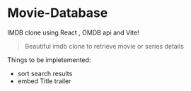 # Movie-Database
IMDB clone using React , OMDB api and Vite!
> Beautiful imdb clone to retrieve movie or series details 

Things to be impletemented:
* sort search results
* embed Title trailer
